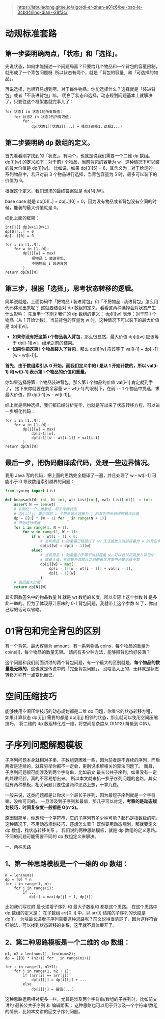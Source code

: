 > https://labuladong.gitee.io/algo/di-er-zhan-a01c6/bei-bao-le-34bd4/jing-dian--28f3c/
# 动规标准套路

## 第一步要明确两点，「状态」和「选择」。
先说状态，如何才能描述一个问题局面？只要给几个物品和一个背包的容量限制，就形成了一个背包问题呀.
所以状态有两个，就是「背包的容量」和「可选择的物品」。

再说选择，也很容易想到啊，对于每件物品，你能选择什么？选择就是「装进背包」或者「不装进背包」嘛。
明白了状态和选择，动态规划问题基本上就解决了，只要往这个框架套就完事儿了：
```
for 状态1 in 状态1的所有取值：
    for 状态2 in 状态2的所有取值：
        for ...
            dp[状态1][状态2][...] = 择优(选择1，选择2...)

```

## 第二步要明确 dp 数组的定义。
首先看看刚才找到的「状态」，有两个，也就是说我们需要一个二维 dp 数组。
dp[i][w] 的定义如下：对于前 i 个物品，当前背包的容量为 w，这种情况下可以装的最大价值是 dp[i][w]。
比如说，如果 dp[3][5] = 6，其含义为：对于给定的一系列物品中，若只对前 3 个物品进行选择，当背包容量为 5 时，最多可以装下的价值为 6。

根据这个定义，我们想求的最终答案就是 dp[N][W]。

base case 就是 dp[0][..] = dp[..][0] = 0，因为没有物品或者背包没有空间的时候，能装的最大价值就是 0。

细化上面的框架：
```
int[][] dp[N+1][W+1]
dp[0][..] = 0
dp[..][0] = 0

for i in [1..N]:
    for w in [1..W]:
        dp[i][w] = max(
            把物品 i 装进背包,
            不把物品 i 装进背包
        )
return dp[N][W]

```
## 第三步，根据「选择」，思考状态转移的逻辑。
简单说就是，上面伪码中「把物品 i 装进背包」和「不把物品 i 装进背包」怎么用代码体现出来呢？
这就要结合对 dp 数组的定义，看看这两种选择会对状态产生什么影响：
先重申一下刚才我们的 dp 数组的定义：
dp[i][w] 表示：对于前 i 个物品（从 1 开始计数），当前背包的容量为 w 时，这种情况下可以装下的最大价值是 dp[i][w]。
- **如果你没有把这第 i 个物品装入背包**，那么很显然，最大价值 dp[i][w] 应该等于 dp[i-1][w]，继承之前的结果。
- **如果你把这第 i 个物品装入了背包**，那么 dp[i][w] 应该等于 val[i-1] + dp[i-1][w - wt[i-1]]。

**首先，由于数组索引从 0 开始，而我们定义中的 i 是从 1 开始计数的，所以 val[i-1] 和 wt[i-1] 表示第 i 个物品的价值和重量。**

你如果选择将第 i 个物品装进背包，那么第 i 个物品的价值 val[i-1] 肯定就到手了，
接下来你就要在剩余容量 w - wt[i-1] 的限制下，在前 i - 1 个物品中挑选，求最大价值，即 dp[i-1][w - wt[i-1]]。

综上就是两种选择，我们都已经分析完毕，也就是写出来了状态转移方程，可以进一步细化代码：
```
for i in [1..N]:
    for w in [1..W]:
        dp[i][w] = max(
            dp[i-1][w],
            dp[i-1][w - wt[i-1]] + val[i-1]
        )
return dp[N][W]

```
## 最后一步，把伪码翻译成代码，处理一些边界情况。
我用 Java 写的代码，把上面的思路完全翻译了一遍，并且处理了 w - wt[i-1] 可能小于 0 导致数组索引越界的问题：
```python
from typing import List

def knapsack(W: int, N: int, wt: List[int], val: List[int]) -> int:
    assert N == len(wt)
    # 初始化一个二维数组，用于存储状态
    # dp[i][j] 表示将前 i 个物品装入容量为 j 的背包中所获得的最大价值
    dp = [[0] * (W + 1) for _ in range(N + 1)]
    # 开始进行递推
    for i in range(1, N + 1):
        for w in range(1, W + 1):
            if w - wt[i - 1] < 0:
                # 当前商品 i 的重量已经超过了 w，无法被放入当前容量为 w 的背包中，只能选择不装入背包
                dp[i][w] = dp[i - 1][w]
            else:
                # 当前商品 i 的重量小于等于当前容量 w，可以尝试将其放入背包中
                # 取最大值，考虑是将其放入之前的最优方案中还是选择不放
                dp[i][w] = max(
                    dp[i - 1][w - wt[i - 1]] + val[i - 1],
                    dp[i - 1][w]
                )
    # 返回最大价值
    return dp[N][W]

```
其实函数签名中的物品数量 N 就是 wt 数组的长度，所以实际上这个参数 N 是多此一举的。但为了体现原汁原味的 0-1 背包问题，我就带上这个参数 N 了，你自己写的话可以省略。

# 01背包和完全背包的区别
有一个背包，最大容量为 amount，有一系列物品 coins，每个物品的重量为 coins[i]，每个物品的数量无限。
请问有多少种方法，能够把背包恰好装满？

这个问题和我们前面讲过的两个背包问题，有一个最大的区别就是，**每个物品的数量是无限的**，这也就是传说中的「完全背包问题」，
没啥高大上的，无非就是状态转移方程有一点变化而已。

# 空间压缩技巧
能够使用空间压缩技巧的动态规划都是二维 dp 问题，你看它的状态转移方程，
如果计算状态 dp[i][j] 需要的都是 dp[i][j] 相邻的状态，那么就可以使用空间压缩技巧，
将二维的 dp 数组转化成一维，将空间复杂度从 O(N^2) 降低到 O(N)。

# 子序列问题解题模板
子序列问题本身就相对子串、子数组更困难一些，因为前者是不连续的序列，而后两者是连续的，就算穷举你都不一定会，更别说求解相关的算法问题了。
而且，子序列问题很可能涉及到两个字符串，比如前文 最长公共子序列，如果没有一定的处理经验，真的不容易想出来。
所以本文就来扒一扒子序列问题的套路，其实就有两种模板，相关问题只要往这两种思路上想，十拿九稳。

一般来说，这类问题都是让你求一个最长子序列，因为最短子序列就是一个字符嘛，没啥可问的。
一旦涉及到子序列和最值，那几乎可以肯定，**考察的是动态规划技巧，时间复杂度一般都是 O(n^2)。**

原因很简单，你想想一个字符串，它的子序列有多少种可能？起码是指数级的吧，这种情况下，不用动态规划技巧，还想怎么着？
既然要用动态规划，那就要定义 dp 数组，找状态转移关系 。
我们说的两种思路模板，就是 dp 数组的定义思路。
不同的问题可能需要不同的 dp 数组定义来解决。

一、两种思路
## 1、第一种思路模板是一个一维的 dp 数组：
```
n = len(nums)
dp = [0] * n
for i in range(1, n):
    for j in range(i):
        if ...:
           dp[i] = max(dp[j] + 1, dp[i]) 

```
比如我们写过的 最长递增子序列 和 最大子数组和 都是这个思路。
在这个思路中 dp 数组的定义是：
在子数组 arr[0..i] 中，以 arr[i] 结尾的子序列的长度是 dp[i]。
为啥最长递增子序列需要这种思路呢？前文说得很清楚了，因为这样符合归纳法，可以找到状态转移的关系，这里就不具体展开了。

## 2、第二种思路模板是一个二维的 dp 数组：
```
n1, n2 = len(nums1), len(nums2);
dp = [[0] * (n2+1) for _ in range(n1+1)

for i in range(1, n1+1):
    for j in range(1, n2 + 1):
        if (arr[i] == arr[j]) 
            dp[i][j] = dp[i][j] + ...
        else
            dp[i][j] = 最值(...)

```
这种思路运用相对更多一些，尤其是涉及两个字符串/数组的子序列时，比如前文讲的 最长公共子序列 和 编辑距离；
这种思路也可以用于只涉及一个字符串/数组的情景，比如本文讲的回文子序列问题。
